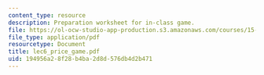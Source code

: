 ```yaml
---
content_type: resource
description: Preparation worksheet for in-class game.
file: https://ol-ocw-studio-app-production.s3.amazonaws.com/courses/15-040-game-theory-for-managers-spring-2004/194956a28f28b4ba2d8d576db4d2b471_lec6_price_game.pdf
file_type: application/pdf
resourcetype: Document
title: lec6_price_game.pdf
uid: 194956a2-8f28-b4ba-2d8d-576db4d2b471
---
```

